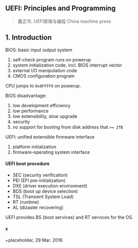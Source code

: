 UEFI: Principles and Programming
---
> 戴正华, UEFI原理与编程
> China machine press

## 1. Introduction

BIOS: basic input output system  

1. self-check program runs on powerup  
1. system initialization code, incl. BIOS interrupt vector  
1. external I/O manipulation code  
1. CMOS configuration program  

CPU jumps to `0x0FFFF0` on powerup.

BIOS disadvantage:

1. low development efficiency  
1. low performance  
1. low extensibility, slow upgrade  
1. security  
1. no support for booting from disk address that `>= 2TB`

UEFI: unified extensible firmware interface

1. platform initialization  
1. firmware-operating system interface  

#### UEFI boot procedure  

* SEC (security verification)  
* PEI (EFI pre-initialization)  
* DXE (driver execution environment)  
* BDS (boot up device selection)  
* TSL (Transient System Load)  
* RT (runtime)  
* AL (dizaster recovering)  

UEFI provides BS (boot services) and RT services for the OS.


#### x
+placeholder, 29 Mar. 2016
